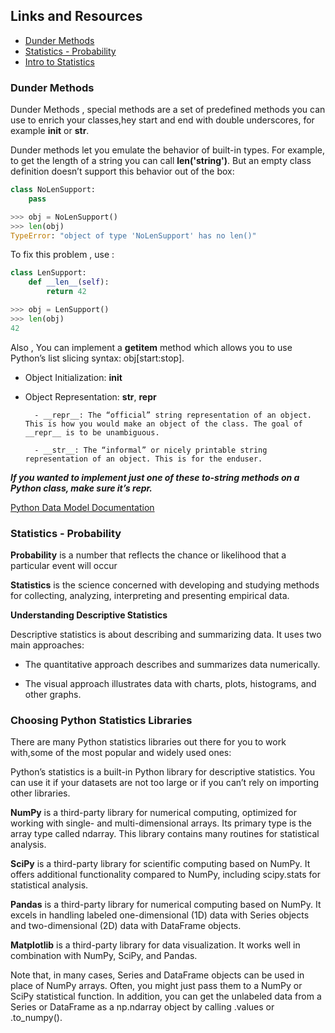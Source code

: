 ## Links and Resources

- [Dunder Methods](https://dbader.org/blog/python-dunder-methods)
- [Statistics - Probability](https://www.dataquest.io/blog/basic-statistics-in-python-probability/)
- [Intro to Statistics](https://www.youtube.com/watch?v=MdHtK7CWpCQ)

### Dunder Methods

Dunder Methods , special methods are a set of predefined methods you can use to enrich your classes,hey start and end with double underscores, for example __init__ or __str__.


Dunder methods let you emulate the behavior of built-in types. For example, to get the length of a string you can call **len('string')**. But an empty class definition doesn’t support this behavior out of the box:

```python
class NoLenSupport:
    pass

>>> obj = NoLenSupport()
>>> len(obj)
TypeError: "object of type 'NoLenSupport' has no len()"

```
To fix this problem , use :

```python
class LenSupport:
    def __len__(self):
        return 42

>>> obj = LenSupport()
>>> len(obj)
42
```

Also , You can implement a __getitem__ method which allows you to use Python’s list slicing syntax: obj[start:stop].

- Object Initialization: __init__

- Object Representation: __str__, __repr__

        - __repr__: The “official” string representation of an object. This is how you would make an object of the class. The goal of __repr__ is to be unambiguous.

        - __str__: The “informal” or nicely printable string representation of an object. This is for the enduser.

***If you wanted to implement just one of these to-string methods on a Python class, make sure it’s __repr__.***

[Python Data Model Documentation](https://docs.python.org/3/reference/datamodel.html)
### Statistics - Probability

**Probability** is a number that reflects the chance or likelihood that a particular event will occur


**Statistics** is the science concerned with developing and studying methods for collecting, analyzing, interpreting and presenting empirical data.

**Understanding Descriptive Statistics** 

Descriptive statistics is about describing and summarizing data. It uses two main approaches:

- The quantitative approach describes and summarizes data numerically.

- The visual approach illustrates data with charts, plots, histograms, and other graphs.

### Choosing Python Statistics Libraries

There are many Python statistics libraries out there for you to work with,some of the most popular and widely used ones:

Python’s statistics is a built-in Python library for descriptive statistics. You can use it if your datasets are not too large or if you can’t rely on importing other libraries.

**NumPy** is a third-party library for numerical computing, optimized for working with single- and multi-dimensional arrays. Its primary type is the array type called ndarray. This library contains many routines for statistical analysis.

**SciPy** is a third-party library for scientific computing based on NumPy. It offers additional functionality compared to NumPy, including scipy.stats for statistical analysis.

**Pandas** is a third-party library for numerical computing based on NumPy. It excels in handling labeled one-dimensional (1D) data with Series objects and two-dimensional (2D) data with DataFrame objects.

**Matplotlib** is a third-party library for data visualization. It works well in combination with NumPy, SciPy, and Pandas.

Note that, in many cases, Series and DataFrame objects can be used in place of NumPy arrays. Often, you might just pass them to a NumPy or SciPy statistical function. In addition, you can get the unlabeled data from a Series or DataFrame as a np.ndarray object by calling .values or .to_numpy().

